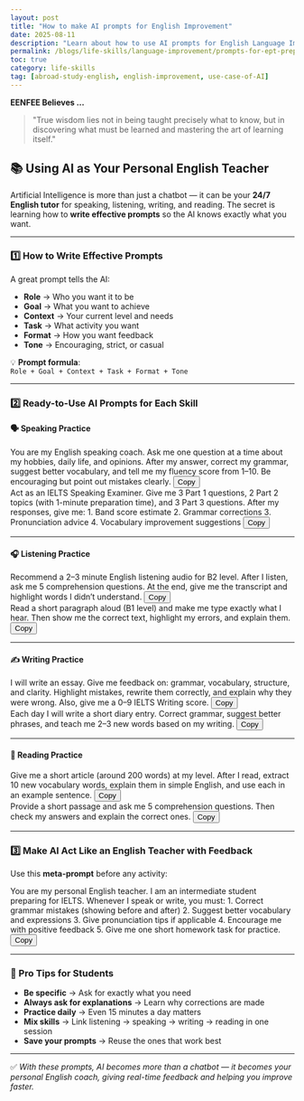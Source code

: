 ```yaml
---
layout: post
title: "How to make AI prompts for English Improvement"
date: 2025-08-11
description: "Learn about how to use AI prompts for English Language Improvement"
permalink: /blogs/life-skills/language-improvement/prompts-for-ept-preparation/
toc: true
category: life-skills
tag: [abroad-study-english, english-improvement, use-case-of-AI]
---
```


**EENFEE Believes ...**

> "True wisdom lies not in being taught precisely what to know, but in discovering what must be learned and mastering the art of learning itself."

## 📚 Using AI as Your Personal English Teacher

Artificial Intelligence is more than just a chatbot — it can be your **24/7 English tutor** for speaking, listening, writing, and reading. The secret is learning how to **write effective prompts** so the AI knows exactly what you want.

---

### 1️⃣ How to Write Effective Prompts

A great prompt tells the AI:
- **Role** → Who you want it to be  
- **Goal** → What you want to achieve  
- **Context** → Your current level and needs  
- **Task** → What activity you want  
- **Format** → How you want feedback  
- **Tone** → Encouraging, strict, or casual

💡 **Prompt formula**:  
`Role + Goal + Context + Task + Format + Tone`

---

### 2️⃣ Ready-to-Use AI Prompts for Each Skill

#### 🗣 Speaking Practice

<div class="prompt-box">
  You are my English speaking coach. Ask me one question at a time about my hobbies, daily life, and opinions. After my answer, correct my grammar, suggest better vocabulary, and tell me my fluency score from 1–10. Be encouraging but point out mistakes clearly.
  <button class="copy-btn">Copy</button>
</div>

<div class="prompt-box">
  Act as an IELTS Speaking Examiner. Give me 3 Part 1 questions, 2 Part 2 topics (with 1-minute preparation time), and 3 Part 3 questions. After my responses, give me:
1. Band score estimate
2. Grammar corrections
3. Pronunciation advice
4. Vocabulary improvement suggestions
  <button class="copy-btn">Copy</button>
</div>

---

#### 🎧 Listening Practice

<div class="prompt-box">
  Recommend a 2–3 minute English listening audio for B2 level. After I listen, ask me 5 comprehension questions. At the end, give me the transcript and highlight words I didn’t understand.
  <button class="copy-btn">Copy</button>
</div>

<div class="prompt-box">
  Read a short paragraph aloud (B1 level) and make me type exactly what I hear. Then show me the correct text, highlight my errors, and explain them.
  <button class="copy-btn">Copy</button>
</div>

---

#### ✍ Writing Practice

<div class="prompt-box">
  I will write an essay. Give me feedback on: grammar, vocabulary, structure, and clarity. Highlight mistakes, rewrite them correctly, and explain why they were wrong. Also, give me a 0–9 IELTS Writing score.
  <button class="copy-btn">Copy</button>
</div>

<div class="prompt-box">
  Each day I will write a short diary entry. Correct grammar, suggest better phrases, and teach me 2–3 new words based on my writing.
  <button class="copy-btn">Copy</button>
</div>

---

#### 📖 Reading Practice

<div class="prompt-box">
  Give me a short article (around 200 words) at my level. After I read, extract 10 new vocabulary words, explain them in simple English, and use each in an example sentence.
  <button class="copy-btn">Copy</button>
</div>

<div class="prompt-box">
  Provide a short passage and ask me 5 comprehension questions. Then check my answers and explain the correct ones.
  <button class="copy-btn">Copy</button>
</div>

---

### 3️⃣ Make AI Act Like an English Teacher with Feedback

Use this **meta-prompt** before any activity:

<div class="prompt-box">
You are my personal English teacher. I am an intermediate student preparing for IELTS. Whenever I speak or write, you must:
1. Correct grammar mistakes (showing before and after)
2. Suggest better vocabulary and expressions
3. Give pronunciation tips if applicable
4. Encourage me with positive feedback
5. Give me one short homework task for practice.
  <button class="copy-btn">Copy</button>
</div>

---

### 🔹 Pro Tips for Students
- **Be specific** → Ask for exactly what you need  
- **Always ask for explanations** → Learn why corrections are made  
- **Practice daily** → Even 15 minutes a day matters  
- **Mix skills** → Link listening → speaking → writing → reading in one session  
- **Save your prompts** → Reuse the ones that work best

---

✅ *With these prompts, AI becomes more than a chatbot — it becomes your personal English coach, giving real-time feedback and helping you improve faster.*

